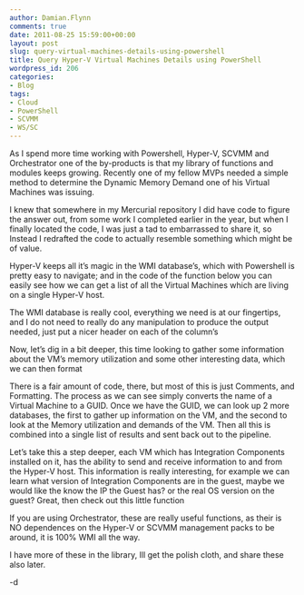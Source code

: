 ```yaml
---
author: Damian.Flynn
comments: true
date: 2011-08-25 15:59:00+00:00
layout: post
slug: query-virtual-machines-details-using-powershell
title: Query Hyper-V Virtual Machines Details using PowerShell
wordpress_id: 206
categories:
- Blog
tags:
- Cloud
- PowerShell
- SCVMM
- WS/SC
---
```


As I spend more time working with Powershell, Hyper-V, SCVMM and Orchestrator one of the by-products is that my library of functions and modules keeps growing. Recently one of my fellow MVPs needed a simple method to determine the Dynamic Memory Demand one of his Virtual Machines was issuing.

I knew that somewhere in my Mercurial repository I did have code to figure the answer out, from some work I completed earlier in the year, but when I finally located the code, I was just a tad to embarrassed to share it, so Instead I redrafted the code to actually resemble something which might be of value.

Hyper-V keeps all it’s magic in the WMI database’s, which with Powershell is pretty easy to navigate; and in the code of the function below you can easily see how we can get a list of all the Virtual Machines which are living on a single Hyper-V host.

The WMI database is really cool, everything we need is at our fingertips, and I do not need to really do any manipulation to produce the output needed, just put a nicer header on each of the column’s

Now, let’s dig in a bit deeper, this time looking to gather some information about the VM’s memory utilization and some other interesting data, which we can then format

There is a fair amount of code, there, but most of this is just Comments, and Formatting. The process as we can see simply converts the name of a Virtual Machine to a GUID. Once we have the GUID, we can look up 2 more databases, the first to gather up information on the VM, and the second to look at the Memory utilization and demands of the VM. Then all this is combined into a single list of results and sent back out to the pipeline.

Let’s take this a step deeper, each VM which has Integration Components installed on it, has the ability to send and receive information to and from the Hyper-V host. This information is really interesting, for example we can learn what version of Integration Components are in the guest, maybe we would like the know the IP the Guest has? or the real OS version on the guest? Great, then check out this little function

If you are using Orchestrator, these are really useful functions, as their is NO dependences on the Hyper-V or SCVMM management packs to be around, it is 100% WMI all the way.

I have more of these in the library, Ill get the polish cloth, and share these also later.

-d
